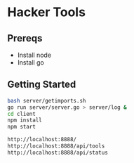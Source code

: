 # Hacker Tools

## Prereqs
* Install node
* Install go

## Getting Started
```bash
bash server/getimports.sh
go run server/server.go > server/log &
cd client
npm install
npm start
```

```html
http://localhost:8888/
http://localhost:8888/api/tools
http://localhost:8888/api/status
```
